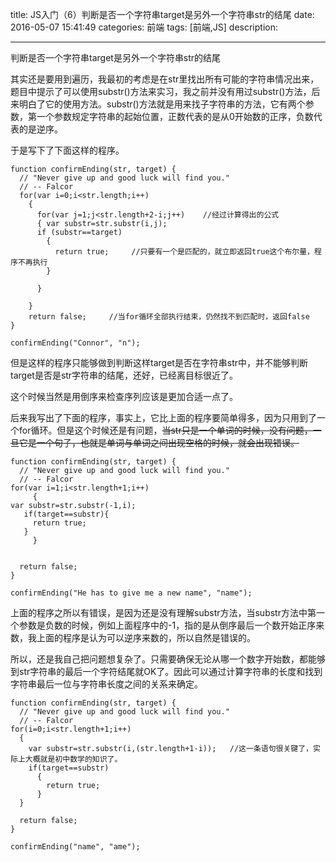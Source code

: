 title:    JS入门（6）判断是否一个字符串target是另外一个字符串str的结尾
date: 2016-05-07 15:41:49 
categories: 前端
tags: [前端,JS] 
description: 

---
判断是否一个字符串target是另外一个字符串str的结尾

其实还是要用到遍历，我最初的考虑是在str里找出所有可能的字符串情况出来，题目中提示了可以使用substr()方法来实习，我之前并没有用过substr()方法，后来明白了它的使用方法。substr()方法就是用来找子字符串的方法，它有两个参数，第一个参数规定字符串的起始位置，正数代表的是从0开始数的正序，负数代表的是逆序。
<!--more-->
于是写下了下面这样的程序。

	
	function confirmEnding(str, target) {
	  // "Never give up and good luck will find you."
	  // -- Falcor
	  for(var i=0;i<str.length;i++)
	    {
	      for(var j=1;j<str.length+2-i;j++)    //经过计算得出的公式
	      { var substr=str.substr(i,j);            
	      if (substr==target)
	        {
	          return true;     //只要有一个是匹配的，就立即返回true这个布尔量，程序不再执行
	        }
	      
	      }
	      
	    }
	    return false;     //当for循环全部执行结束，仍然找不到匹配时，返回false
	}
	
	confirmEnding("Connor", "n");


但是这样的程序只能够做到判断这样target是否在字符串str中，并不能够判断target是否是str字符串的结尾，还好，已经离目标很近了。

这个时候当然是用倒序来检查序列应该是更加合适一点了。

后来我写出了下面的程序，事实上，它比上面的程序要简单得多，因为只用到了一个for循环。但是这个时候还是有问题，~~当str只是一个单词的时候，没有问题，一旦它是一个句子，也就是单词与单词之间出现空格的时候，就会出现错误。~~ 





	function confirmEnding(str, target) {
	  // "Never give up and good luck will find you."
	  // -- Falcor
	for(var i=1;i<str.length+1;i++)
	     {
	var substr=str.substr(-1,i);      
	   if(target==substr){
	     return true;
	   }   
	     }
	      
	    
	  return false;
	}
	
	confirmEnding("He has to give me a new name", "name");

上面的程序之所以有错误，是因为还是没有理解substr方法，当substr方法中第一个参数是负数的时候，例如上面程序中的-1，指的是从倒序最后一个数开始正序来数，我上面的程序是认为可以逆序来数的，所以自然是错误的。

所以，还是我自己把问题想复杂了。只需要确保无论从哪一个数字开始数，都能够到str字符串的最后一个字符结尾就OK了。因此可以通过计算字符串的长度和找到字符串最后一位与字符串长度之间的关系来确定。



	
	function confirmEnding(str, target) {
	  // "Never give up and good luck will find you."
	  // -- Falcor
	for(i=0;i<str.length+1;i++)
	  {
	    var substr=str.substr(i,(str.length+1-i));   //这一条语句很关键了，实际上大概就是初中数学的知识了。
	    if(target==substr)
	      {
	        return true;
	      }
	  }
	    
	  return false;
	}
	
	confirmEnding("name", "ame");

